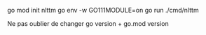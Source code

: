 go mod init nlttm 
go env -w GO111MODULE=on
go run ./cmd/nlttm

Ne pas oublier de changer go version + go.mod version